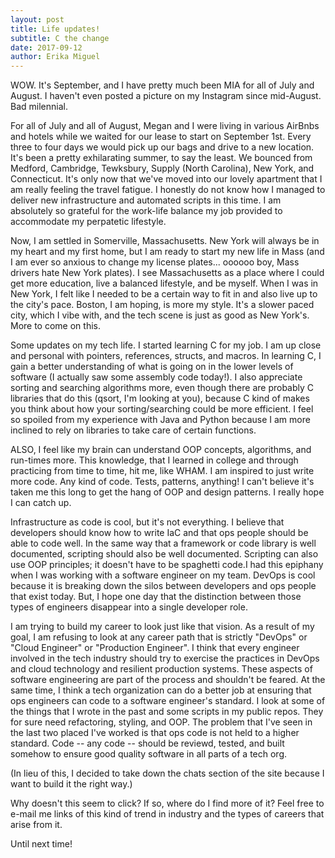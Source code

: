```yaml
---
layout: post
title: Life updates!
subtitle: C the change
date: 2017-09-12
author: Erika Miguel
---
```


WOW. It's September, and I have pretty much been MIA for all of July and August. I haven't even posted a picture on my Instagram since mid-August. Bad milennial.

For all of July and all of August, Megan and I were living in various AirBnbs and hotels while we waited for our lease to start on September 1st. Every three to four days we would pick up our bags and drive to a new location. It's been a pretty exhilarating summer, to say the least. We bounced from Medford, Cambridge, Tewksbury, Supply (North Carolina), New York, and Connecticut. It's only now that we've moved into our lovely apartment that I am really feeling the travel fatigue. I honestly do not know how I managed to deliver new infrastructure and automated scripts in this time. I am absolutely so grateful for the work-life balance my job provided to accommodate my perpatetic lifestyle.

Now, I am settled in Somerville, Massachusetts. New York will always be in my heart and my first home, but I am ready to start my new life in Mass (and I am ever so anxious to change my license plates... oooooo boy, Mass drivers hate New York plates). I see Massachusetts as a place where I could get more education, live a balanced lifestyle, and be myself. When I was in New York, I felt like I needed to be a certain way to fit in and also live up to the city's pace. Boston, I am hoping, is more my style. It's a slower paced city, which I vibe with, and the tech scene is just as good as New York's. More to come on this.

Some updates on my tech life. I started learning C for my job. I am up close and personal with pointers, references, structs, and macros. In learning C, I gain a better understanding of what is going on in the lower levels of software (I actually saw some assembly code today!). I also appreciate sorting and searching algorithms more, even though there are probably C libraries that do this (qsort, I'm looking at you), because C kind of makes you think about how your sorting/searching could be more efficient. I feel so spoiled from my experience with Java and Python because I am more inclined to rely on libraries to take care of certain functions.

ALSO, I feel like my brain can understand OOP concepts, algorithms, and run-times more. This knowledge, that I learned in college and through practicing from time to time, hit me, like WHAM. I am inspired to just write more code. Any kind of code. Tests, patterns, anything! I can't believe it's taken me this long to get the hang of OOP and design patterns. I really hope I can catch up. 

Infrastructure as code is cool, but it's not everything. I believe that developers should know how to write IaC and that ops people should be able to code well. In the same way that a framework or code library is well documented, scripting should also be well documented. Scripting can also use OOP principles; it doesn't have to be spaghetti code.I had this epiphany when I was working with a software engineer on my team. DevOps is cool because it is breaking down the silos between developers and ops people that exist today. But, I hope one day that the distinction between those types of engineers disappear into a single developer role.

I am trying to build my career to look just like that vision. As a result of my goal, I am refusing to look at any career path that is strictly "DevOps" or "Cloud Engineer" or "Production Engineer". I think that every engineer involved in the tech industry should try to exercise the practices in DevOps and cloud technology and resilient production systems. These aspects of software engineering are part of the process and shouldn't be feared. At the same time, I think a tech organization can do a better job at ensuring that ops engineers can code to a software engineer's standard. I look at some of the things that I wrote in the past and some scripts in my public repos. They for sure need refactoring, styling, and OOP. The problem that I've seen in the last two placed I've worked is that ops code is not held to a higher standard. Code -- any code --  should be reviewd, tested, and built somehow to ensure good quality software in all parts of a tech org.

(In lieu of this, I decided to take down the chats section of the site because I want to build it the right way.)

Why doesn't this seem to click? If so, where do I find more of it? Feel free to e-mail me links of this kind of trend in industry and the types of careers that arise from it.

Until next time!
